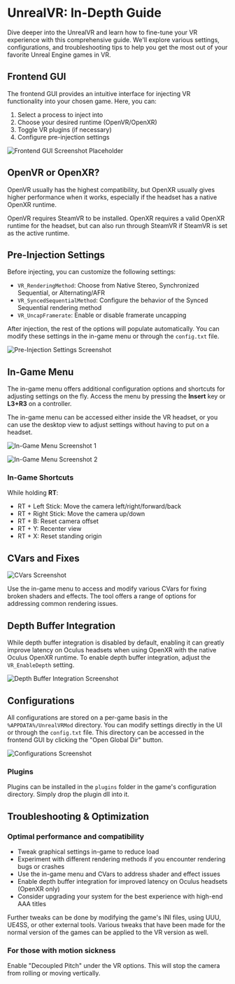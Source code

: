 # UnrealVR: In-Depth Guide

Dive deeper into the UnrealVR and learn how to fine-tune your VR experience with this comprehensive guide. We'll explore various settings, configurations, and troubleshooting tips to help you get the most out of your favorite Unreal Engine games in VR.

## Frontend GUI

The frontend GUI provides an intuitive interface for injecting VR functionality into your chosen game. Here, you can:

1. Select a process to inject into
2. Choose your desired runtime (OpenVR/OpenXR)
3. Toggle VR plugins (if necessary)
4. Configure pre-injection settings

![Frontend GUI Screenshot Placeholder](images/frontend-gui.png)

## OpenVR or OpenXR?

OpenVR usually has the highest compatibility, but OpenXR usually gives higher performance when it works, especially if the headset has a native OpenXR runtime.

OpenVR requires SteamVR to be installed. OpenXR requires a valid OpenXR runtime for the headset, but can also run through SteamVR if SteamVR is set as the active runtime.

## Pre-Injection Settings

Before injecting, you can customize the following settings:

- `VR_RenderingMethod`: Choose from Native Stereo, Synchronized Sequential, or Alternating/AFR
- `VR_SyncedSequentialMethod`: Configure the behavior of the Synced Sequential rendering method
- `VR_UncapFramerate`: Enable or disable framerate uncapping

After injection, the rest of the options will populate automatically. You can modify these settings in the in-game menu or through the `config.txt` file.

![Pre-Injection Settings Screenshot](images/pre-injection-settings.png)

## In-Game Menu

The in-game menu offers additional configuration options and shortcuts for adjusting settings on the fly. Access the menu by pressing the **Insert** key or **L3+R3** on a controller.

The in-game menu can be accessed either inside the VR headset, or you can use the desktop view to adjust settings without having to put on a headset.

![In-Game Menu Screenshot 1](images/in-game-menu-1.png)

![In-Game Menu Screenshot 2](images/in-game-menu-2.png)

### In-Game Shortcuts

While holding **RT**:

- RT + Left Stick: Move the camera left/right/forward/back
- RT + Right Stick: Move the camera up/down
- RT + B: Reset camera offset
- RT + Y: Recenter view
- RT + X: Reset standing origin

## CVars and Fixes

![CVars Screenshot](images/cvars.png)

Use the in-game menu to access and modify various CVars for fixing broken shaders and effects. The tool offers a range of options for addressing common rendering issues.

## Depth Buffer Integration

While depth buffer integration is disabled by default, enabling it can greatly improve latency on Oculus headsets when using OpenXR with the native Oculus OpenXR runtime. To enable depth buffer integration, adjust the `VR_EnableDepth` setting.

![Depth Buffer Integration Screenshot](images/depth-buffer-integration.png)

## Configurations

All configurations are stored on a per-game basis in the `%APPDATA%/UnrealVRMod` directory. You can modify settings directly in the UI or through the `config.txt` file. This directory can be accessed in the frontend GUI by clicking the "Open Global Dir" button.

![Configurations Screenshot](images/configurations.png)

### Plugins

Plugins can be installed in the `plugins` folder in the game's configuration directory. Simply drop the plugin dll into it.

## Troubleshooting & Optimization

### Optimal performance and compatibility

- Tweak graphical settings in-game to reduce load
- Experiment with different rendering methods if you encounter rendering bugs or crashes
- Use the in-game menu and CVars to address shader and effect issues
- Enable depth buffer integration for improved latency on Oculus headsets (OpenXR only)
- Consider upgrading your system for the best experience with high-end AAA titles

Further tweaks can be done by modifying the game's INI files, using UUU, UE4SS, or other external tools. Various tweaks that have been made for the normal version of the games can be applied to the VR version as well.

### For those with motion sickness

Enable "Decoupled Pitch" under the VR options. This will stop the camera from rolling or moving vertically.
